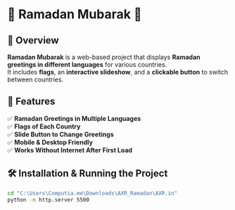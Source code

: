 # 🌙 Ramadan Mubarak 🎉  

## 📌 Overview  
**Ramadan Mubarak** is a web-based project that displays **Ramadan greetings in different languages** for various countries.  
It includes **flags**, an **interactive slideshow**, and a **clickable button** to switch between countries.  

## 🎯 Features  
✅ **Ramadan Greetings in Multiple Languages**  
✅ **Flags of Each Country**  
✅ **Slide Button to Change Greetings**  
✅ **Mobile & Desktop Friendly**  
✅ **Works Without Internet After First Load**  

## 🛠️ Installation & Running the Project  

```sh
cd "C:\Users\Computia.me\Downloads\AXR_Ramadan\AXR.in"
python -m http.server 5500
